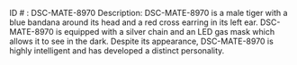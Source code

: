 ID # : DSC-MATE-8970
Description: DSC-MATE-8970 is a male tiger with a blue bandana around its head and a red cross earring in its left ear. DSC-MATE-8970 is equipped with a silver chain and an LED gas mask which allows it to see in the dark. Despite its appearance, DSC-MATE-8970 is highly intelligent and has developed a distinct personality.
